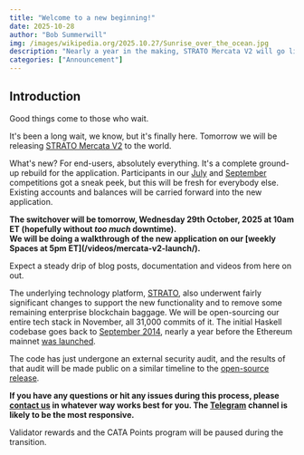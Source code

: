 ```yaml
---
title: "Welcome to a new beginning!"
date: 2025-10-28
author: "Bob Summerwill"
img: /images/wikipedia.org/2025.10.27/Sunrise_over_the_ocean.jpg
description: "Nearly a year in the making, STRATO Mercata V2 will go live tomorrow."
categories: ["Announcement"]
---
```


## Introduction

Good things come to those who wait.

It's been a long wait, we know, but it's finally here.  Tomorrow we will be releasing [STRATO Mercata V2](https://app.stratomercata.com/) to the world.

What's new? For end-users, absolutely everything.  It's a complete ground-up rebuild for the application.  Participants in our [July](/blog/announcing-mercata-v2-trading-competition/) and [September](/blog/announcing-mercata-v2-testing-challenge/) competitions got a sneak peek, but this will be fresh for everybody else.  Existing accounts and balances will be carried forward into the new application.

<div class="highlight-yellow">
<b>
The switchover will be tomorrow, Wednesday 29th October, 2025 at 10am ET (hopefully without <i>too much</i> downtime).<br/>
We will be doing a walkthrough of the new application on our [weekly Spaces at 5pm ET](/videos/mercata-v2-launch/).
</b>
</div>

Expect a steady drip of blog posts, documentation and videos from here on out.

The underlying technology platform, [STRATO](https://docs.stratomercata.com/), also underwent fairly significant changes to support the new functionality and to remove some remaining enterprise blockchain baggage. We will be open-sourcing our entire tech stack in November, all 31,000 commits of it.  The initial Haskell codebase goes back to [September 2014](https://github.com/jamshidh/ethereum-client-haskell/commit/60d4cadb9ebde7b126b80079dede5ca0d5604a99), nearly a year before the Ethereum mainnet [was launched](https://blog.ethereum.org/2015/07/30/ethereum-launches).

The code has just undergone an external security audit, and the results of that audit will be made public on a similar timeline to the [open-source release](https://github.com/stratomercata).

**If you have any questions or hit any issues during this process, please [contact us](/contact/) in whatever way works best for you.  The [Telegram](https://t.me/stratomercata) channel is likely to be the most responsive.**

Validator rewards and the CATA Points program will be paused during the transition.
